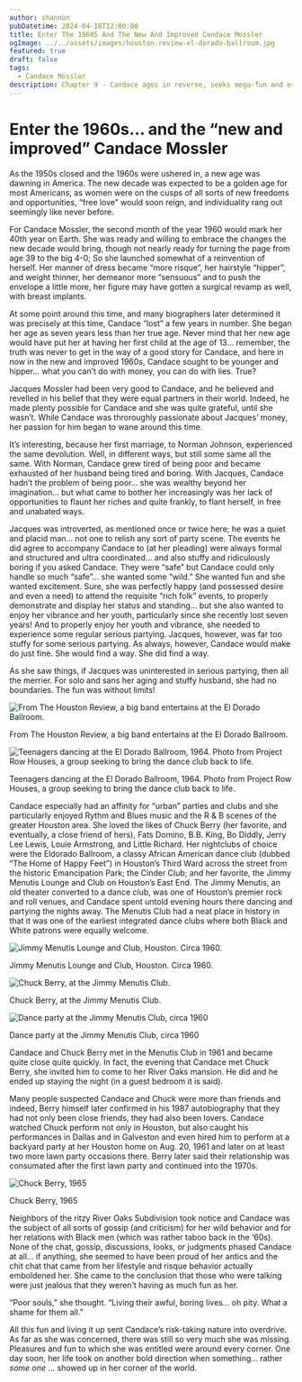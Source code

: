 ```yaml
---
author: shannon
pubDatetime: 2024-04-18T12:00:00
title: Enter The 1960S And The New And Improved Candace Mossler
ogImage: ../../assets/images/houston-review-el-dorado-ballroom.jpg
featured: true
draft: false
tags:
  - Candace Mossler
description: Chapter 9 - Candace ages in reverse, seeks mega-fun and excitement as she again reinvents herself
---
```


# Enter the 1960s… and the “new and improved” Candace Mossler
As the 1950s closed and the 1960s were ushered in, a new age was dawning in America. The new decade was expected to be a golden age for most Americans, as women were on the cusps of all sorts of new freedoms and opportunities, “free love” would soon reign, and individuality rang out seemingly like never before.

For Candace Mossler, the second month of the year 1960 would mark her 40th year on Earth. She was ready and willing to embrace the changes the new decade would bring, though not nearly ready for turning the page from age 39 to the big 4-0; So she launched somewhat of a reinvention of herself. Her manner of dress became “more risque”, her hairstyle “hipper”, and weight thinner, her demeanor more “sensuous” and to push the envelope a little more, her figure may have gotten a surgical revamp as well, with breast implants.

At some point around this time, and many biographers later determined it was precisely at this time, Candace “lost” a few years in number. She began her age as seven years less than her true age. Never mind that her new age would have put her at having her first child at the age of 13… remember, the truth was never to get in the way of a good story for Candace, and here in now in the new and improved 1960s, Candace sought to be younger and hipper… what you can’t do with money, you can do with lies. True?

Jacques Mossler had been very good to Candace, and he believed and revelled in his belief that they were equal partners in their world. Indeed, he made plenty possible for Candace and she was quite grateful, until she wasn’t. While Candace was throroughly passionate about Jacques’ money, her passion for him began to wane around this time. 

It’s interesting, because her first marriage, to Norman Johnson, experienced the same devolution. Well, in different ways, but still some same all the same. With Norman, Candace grew tired of being poor and became exhausted of her husband being tired and boring. With Jacques, Candace hadn’t the problem of being poor… she was wealthy beyond her imagination… but what came to bother her increasingly was her lack of opportunities to flaunt her riches and quite frankly, to flant herself, in free and unabated ways. 

Jacques was introverted, as mentioned once or twice here; he was a quiet and placid man… not one to relish any sort of party scene. The events he did agree to accompany Candace to (at her pleading) were always formal and structured and ultra coordinated… and also stuffy and ridiculously boring if you asked Candace. They were “safe” but Candace could only handle so much “safe”… she wanted some “wild.” She wanted fun and she wanted excitement. Sure, she was perfectly happy (and possessed desire and even a need) to attend the requisite “rich folk” events, to properly demonstrate and display her status and standing… but she also wanted to enjoy her vibrance and her youth, particularly since she recently lost seven years! And to properly enjoy her youth and vibrance, she needed to experience some regular serious partying. Jacques, however, was far too stuffy for some serious partying. As always, however, Candace would make do just fine. She would find a way. She did find a way.

As she saw things, if Jacques was uninterested in serious partying, then all the merrier. For solo and sans her aging and stuffy husband, she had no boundaries. The fun was without limits!

![From The Houston Review, a big band entertains at the El Dorado Ballroom.](@assets/images/houston-review-el-dorado-ballroom.jpg)<figcaption>From The Houston Review, a big band entertains at the El Dorado Ballroom.</figcaption>

![Teenagers dancing at the El Dorado Ballroom, 1964. Photo from Project Row Houses, a group seeking to bring the dance club back to life. ](@assets/images/eldorado-ballroom-teenagers-dancing.jpg)<figcaption>Teenagers dancing at the El Dorado Ballroom, 1964. Photo from Project Row Houses, a group seeking to bring the dance club back to life.</figcaption>

Candace especially had an affinity for “urban” parties and clubs and she particularly enjoyed Rythm and Blues music and the R & B scenes of the greater Houston area. She loved the likes of Chuck Berry (her favorite, and eventually, a close friend of hers), Fats Domino, B.B. King, Bo Diddly, Jerry Lee Lewis, Louie Armstrong, and Little Richard. Her nightclubs of choice were the Eldorado Ballroom, a classy African American dance club (dubbed “The Home of Happy Feet”) in Houston’s Third Ward across the street from the historic Emancipation Park; the Cinder Club; and her favorite, the Jimmy Menutis Lounge and Club on Houston’s East End. The Jimmy Menutis, an old theater converted to a dance club, was one of Houston’s premier rock and roll venues, and Candace spent untold evening hours there dancing and partying the nights away. The Menutis Club had a neat place in history in that it was one of the earliest integrated dance clubs where both Black and White patrons were equally welcome.

![Jimmy Menutis Lounge and Club, Houston. Circa 1960.](@assets/images/jimmy-menutis-lounge.jpg)<figcaption>Jimmy Menutis Lounge and Club, Houston. Circa 1960.</figcaption>

![Chuck Berry, at the Jimmy Menutis Club.](@assets/images/chuck-berry-jimmy-menutis.jpg)<figcaption>Chuck Berry, at the Jimmy Menutis Club.</figcaption>

![Dance party at the Jimmy Menutis Club, circa 1960](@assets/images/jimmy-menutis-dance-party.jpg)<figcaption>Dance party at the Jimmy Menutis Club, circa 1960</figcaption>

Candace and Chuck Berry met in the Menutis Club in 1961 and became quite close quite quickly. In fact, the evening that Candace met Chuck Berry, she invited him to come to her River Oaks mansion. He did and he ended up staying the night (in a guest bedroom it is said). 

Many people suspected Candace and Chuck were more than friends and indeed, Berry himself later confirmed in his 1987 autobiography that they had not only been close friends, they had also been lovers. Candace watched Chuck perform not only in Houston, but also caught his performances in Dallas and in Galveston and even hired him to perform at a backyard party at her Houston home on Aug. 20, 1961 and later on at least two more lawn party occasions there. Berry later said their relationship was consumated after the first lawn party and continued into the 1970s.

![Chuck Berry, 1965](@assets/images/chuck-berry-1965.jpg)<figcaption>Chuck Berry, 1965</figcaption>

Neighbors of the ritzy River Oaks Subdivision took notice and Candace was the subject of all sorts of gossip (and criticism) for her wild behavior and for her relations with Black men (which was rather taboo back in the ‘60s). None of the chat, gossip, discussions, looks, or judgments phased Candace at all… if anything, she seemed to have been proud of her antics and the chit chat that came from her lifestyle and risque behavior actually emboldened her. She came to the conclusion that those who were talking were just jealous that they weren’t having as much fun as her. 

“Poor souls,” she thought. “Living their awful, boring lives… oh pity. What a shame for them all.”

All this fun and living it up sent Candace’s risk-taking nature into overdrive. As far as she was concerned, there was still so very much she was missing. Pleasures and fun to which she was entitled were around every corner. One day soon, her life took on another bold direction when something… rather _some one_ … showed up in her corner of the world.